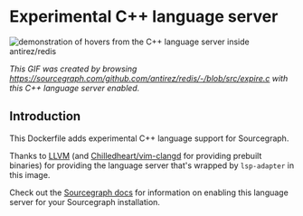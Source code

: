 # Experimental C++ language server 

![demonstration of hovers from the C++ language server inside antirez/redis](https://cl.ly/0f401u080U3S/Screen%20Recording%202018-04-30%20at%2012.21%20pm.gif)

*This GIF was created by browsing https://sourcegraph.com/github.com/antirez/redis/-/blob/src/expire.c with this C++ language server enabled.*

## Introduction

This Dockerfile adds experimental C++ language support for Sourcegraph. 

Thanks to [LLVM](https://clang.llvm.org/extra/clangd.html) (and [Chilledheart/vim-clangd](https://github.com/Chilledheart/vim-clangd) for providing prebuilt binaries) for providing the language server that's wrapped by `lsp-adapter` in this image.

Check out the [Sourcegraph docs](http://about.sourcegraph.com/docs/code-intelligence/experimental-language-servers) for information on enabling this language server for your Sourcegraph installation.
